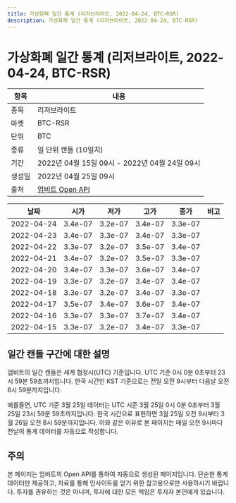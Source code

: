 ```yaml
---
title: 가상화폐 일간 통계 (리저브라이트, 2022-04-24, BTC-RSR)
description: 가상화폐 일간 통계 (리저브라이트, 2022-04-24, BTC-RSR)
---
```



가상화폐 일간 통계 (리저브라이트, 2022-04-24, BTC-RSR)
===

|항목|내용|
|--|--|
|종목|리저브라이트|
|마켓|BTC-RSR|
|단위|BTC|
|종류|일 단위 캔들 (10일치)|
|기간|2022년 04월 15일 09시 - 2022년 04월 24일 09시|
|생성일|2022년 04월 25일 09시|
|출처|[업비트 Open API](https://docs.upbit.com)|


|날짜|시가|저가|고가|종가|비고|
|--|--|--|--|--|--|
|2022-04-24|3.4e-07|3.2e-07|3.4e-07|3.3e-07|    |
|2022-04-23|3.4e-07|3.3e-07|3.4e-07|3.3e-07|    |
|2022-04-22|3.3e-07|3.2e-07|3.5e-07|3.4e-07|    |
|2022-04-21|3.4e-07|3.2e-07|3.5e-07|3.3e-07|    |
|2022-04-20|3.4e-07|3.3e-07|3.6e-07|3.4e-07|    |
|2022-04-19|3.3e-07|3.2e-07|3.4e-07|3.4e-07|    |
|2022-04-18|3.3e-07|3.2e-07|3.4e-07|3.3e-07|    |
|2022-04-17|3.5e-07|3.4e-07|3.6e-07|3.4e-07|    |
|2022-04-16|3.3e-07|3.3e-07|3.7e-07|3.4e-07|    |
|2022-04-15|3.3e-07|3.2e-07|3.4e-07|3.3e-07|    |


일간 캔들 구간에 대한 설명
---


업비트의 일간 캔들은 세계 협정시(UTC) 기준입니다. 
UTC 기준 0시 0분 0초부터 23시 59분 59초까지입니다. 
한국 시간인 KST 기준으로는 전일 오전 9시부터 다음날 오전 8시 59분까지입니다. 


예를들면, UTC 기준 3월 25일 데이터는 UTC 시준 3월 25일 0시 0분 0초부터 3월 25일 23시 59분 59초까지입니다. 
한국 시간으로 표현하면 3월 25일 오전 9시부터 3월 26일 오전 8시 59분까지입니다. 
이와 같은 이유로 본 페이지는 매일 오전 9시마다 전날의 통계 데이터를 자동으로 작성합니다. 


주의
---


본 페이지는 업비트의 Open API를 통하여 자동으로 생성된 페이지입니다. 
단순한 통계 데이터만 제공하고, 자료를 통해 인사이트를 얻기 위한 참고용으로만 사용하시기 바랍니다. 
투자를 권유하는 것은 아니며, 투자에 대한 모든 책임은 투자자 본인에게 있습니다. 

